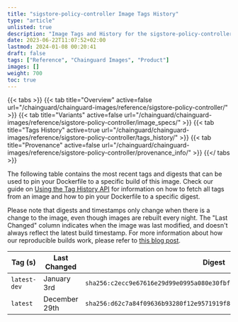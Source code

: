 ```yaml
---
title: "sigstore-policy-controller Image Tags History"
type: "article"
unlisted: true
description: "Image Tags and History for the sigstore-policy-controller Chainguard Image"
date: 2023-06-22T11:07:52+02:00
lastmod: 2024-01-08 00:20:41
draft: false
tags: ["Reference", "Chainguard Images", "Product"]
images: []
weight: 700
toc: true
---
```


{{< tabs >}}
{{< tab title="Overview" active=false url="/chainguard/chainguard-images/reference/sigstore-policy-controller/" >}}
{{< tab title="Variants" active=false url="/chainguard/chainguard-images/reference/sigstore-policy-controller/image_specs/" >}}
{{< tab title="Tags History" active=true url="/chainguard/chainguard-images/reference/sigstore-policy-controller/tags_history/" >}}
{{< tab title="Provenance" active=false url="/chainguard/chainguard-images/reference/sigstore-policy-controller/provenance_info/" >}}
{{</ tabs >}}

The following table contains the most recent tags and digests that can be used to pin your Dockerfile to a specific build of this image. Check our guide on [Using the Tag History API](/chainguard/chainguard-images/using-the-tag-history-api/) for information on how to fetch all tags from an image and how to pin your Dockerfile to a specific digest.

Please note that digests and timestamps only change when there is a change to the image, even though images are rebuilt every night. The "Last Changed" column indicates when the image was last modified, and doesn't always reflect the latest build timestamp. For more information about how our reproducible builds work, please refer to [this blog post](https://www.chainguard.dev/unchained/reproducing-chainguards-reproducible-image-builds).

| Tag (s)       | Last Changed  | Digest                                                                    |
|---------------|---------------|---------------------------------------------------------------------------|
|  `latest-dev` | January 3rd   | `sha256:c2ecc9e67616e29d99e0995a080e30fbf45acab2802e1d60937dbdc9dece0c73` |
|  `latest`     | December 29th | `sha256:d62c7a84f09636b93280f12e9571919f8b29ef95731ca11fd0cbc68d931a7745` |


